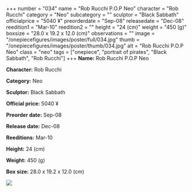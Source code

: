 +++
number = "034"
name = "Rob Rucchi P.O.P Neo"
character = "Rob Rucchi"
category = "Neo"
subcategory = ""
sculptor = "Black Sabbath"
officialprice = "5040 ¥"
preorderdate = "Sep-08"
releasedate = "Dec-08"
reedition1 = "Mar-10"
reedition2 = ""
height = "24 (cm)"
weight = "450 (g)"
boxsize = "28.0 x 19.2 x 12.0 (cm)"
observations = ""
image = "/onepiecefigures/images/poster/full/034.jpg"
thumb = "/onepiecefigures/images/poster/thumb/034.jpg"
alt = "Rob Rucchi P.O.P Neo"
class = "neo"
tags = ["onepiece", "portrait of pirates", "Black Sabbath", "Rob Rucchi"]
+++
**Name:** Rob Rucchi P.O.P Neo

**Character:** Rob Rucchi

**Category:** Neo 

**Sculptor:** Black Sabbath

**Official price:** 5040 ¥

**Preorder date:** Sep-08

**Release date:** Dec-08

**Reeditions:** Mar-10

**Height:** 24 (cm)

**Weight:** 450 (g)

**Box size:** 28.0 x 19.2 x 12.0 (cm)

<img src="/onepiecefigures/images/poster/thumb/034.jpg">